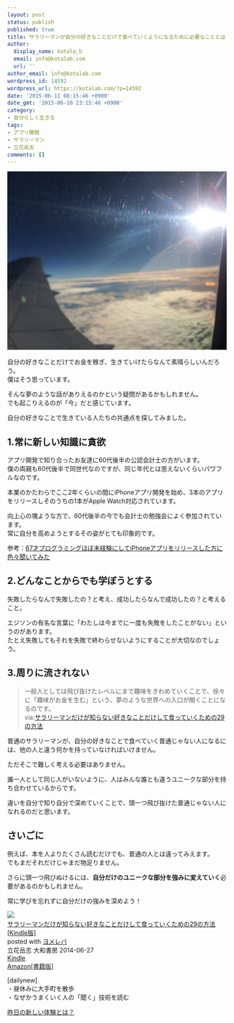 ```yaml
---
layout: post
status: publish
published: true
title: サラリーマンが自分の好きなことだけで食べていくようになるために必要なこととは？
author:
  display_name: kotala_b
  email: info@kotalab.com
  url: ''
author_email: info@kotalab.com
wordpress_id: 14592
wordpress_url: https://kotalab.com/?p=14592
date: '2015-06-11 08:15:46 +0900'
date_gmt: '2015-06-10 23:15:46 +0900'
category:
- 自分らしく生きる
tags:
- アプリ開発
- サラリーマン
- 立花岳志
comments: []
---
```

<p><img src="/wp-content/uploads/blogfes_131021-546x409.jpg" alt="blogfes_131021" width="546" height="409" class="aligncenter size-large wp-image-10004" /></p>
<p>自分の好きなことだけでお金を稼ぎ、生きていけたらなんて素晴らしいんだろう。<br />
僕はそう思っています。</p>
<p>そんな夢のような話がありえるのかという疑問があるかもしれません。<br />
でも起こりえるのが「今」だと感じています。</p>
<p>自分の好きなことで生きている人たちの共通点を探してみました。</p>
<!--more-->
<h2>1.常に新しい知識に貪欲</h2>
<p>アプリ開発で知り合ったお友達に60代後半の公認会計士の方がいます。<br />
僕の両親も60代後半で同世代なのですが、同じ年代とは思えないくらいパワフルなのです。</p>
<p>本業のかたわらでここ2年くらいの間にiPhoneアプリ開発を始め、3本のアプリをリリースしそのうちの1本がApple Watch対応されています。</p>
<p>向上心の塊ような方で、60代後半の今でも会計士の勉強会によく参加されています。<br />
常に自分を高めようとするその姿がとても印象的です。</p>
<p>参考：<a href="http://egg-is-world.com/2014/09/07/67-age-iphone-app-develop/" target="_blank">67才プログラミングほぼ未経験にしてiPhoneアプリをリリースした方に色々聞いてみた</a></p>
<h2>2.どんなことからでも学ぼうとする</h2>
<p>失敗したらなんで失敗したの？と考え、成功したらなんで成功したの？と考えること。</p>
<p>エジソンの有名な言葉に「わたしは今までに一度も失敗をしたことがない」というのがあります。<br />
たとえ失敗してもそれを失敗で終わらせないようにすることが大切なのでしょう。</p>
<h2>3.周りに流されない</h2>
<blockquote><p>一般人としては飛び抜けたレベルにまで趣味をきわめていくことで、徐々に「趣味がお金を生む」という、夢のような世界への入口が開くことになるのです。<br />
via:<a href="https://www.amazon.co.jp/exec/obidos/asin/B00L8GABLS/same-22/" rel="nofollow" target="_blank">サラリーマンだけが知らない好きなことだけして食っていくための29の方法</a></p>
</blockquote>
<p>普通のサラリーマンが、自分の好きなことで食べていく普通じゃない人になるには、他の人と違う何かを持っていなければいけません。</p>
<p>ただそこで難しく考える必要はありません。</p>
<p>誰一人として同じ人がいないように、人はみんな誰とも違うユニークな部分を持ち合わせているからです。</p>
<p>違いを自分で知り自分で深めていくことで、頭一つ飛び抜けた普通じゃない人になれるのだと思います。</p>
<h2>さいごに</h2>
<p>例えば、本を人よりたくさん読むだけでも、普通の人とは違ってみえます。<br />
でもまだそれだけじゃまだ物足りません。</p>
<p>さらに頭一つ飛びぬけるには、<strong>自分だけのユニークな部分を強みに変えていく</strong>必要があるのかもしれません。</p>
<p>常に学びを忘れずに自分だけの強みを深めよう！</p>
<div class="booklink-box">
<div class="booklink-image"><a href="https://www.amazon.co.jp/exec/obidos/asin/B00L8GABLS/same-22/" rel="nofollow" target="_blank"><img src="https://images-fe.ssl-images-amazon.com/images/I/51PEyMORgNL._SL160_.jpg" style="border: none;" /></a></div>
<div class="booklink-info">
<div class="booklink-name"><a href="https://www.amazon.co.jp/exec/obidos/asin/B00L8GABLS/same-22/" rel="nofollow" target="_blank">サラリーマンだけが知らない好きなことだけして食っていくための29の方法[Kindle版]</a>
<div class="booklink-powered-date">posted with <a href="https://yomereba.com" rel="nofollow" target="_blank">ヨメレバ</a></div>
</div>
<div class="booklink-detail">立花岳志 大和書房 2014-06-27    </div>
<div class="booklink-link2">
<div class="shoplinkkindle"><a href="https://www.amazon.co.jp/exec/obidos/ASIN/B00L8GABLS/same-22/" rel="nofollow" target="_blank">Kindle</a></div>
<div class="shoplinkamazon"><a href="https://www.amazon.co.jp/exec/obidos/ASIN/4479794298/same-22/" rel="nofollow" target="_blank">Amazon[書籍版]</a></div>
</p></div>
</div>
<div class="booklink-footer"></div>
</div>
<p>[dailynew]<br />
・昼休みに大手町を散歩<br />
・なぜかうまくいく人の「聞く」技術を読む</p>
<p><a href="/lets-start-1day1new" title="昨日の新しい体験とは？">昨日の新しい体験とは？</a></p>
<div class="clear"></div>
